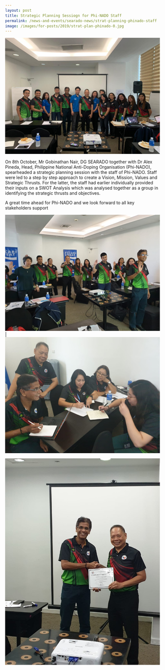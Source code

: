 ```yaml
---
layout: post
title: Strategic Planning Sessiogn for Phi-NADO Staff
permalink: /news-and-events/searado-news/strat-planning-phinado-staff
image: /images/for-posts/2019/strat-plan-phinado-0.jpg
---
```

![Group Photo](/images/for-posts/2019/strat-plan-phinado-0.jpg)

On 8th October, Mr Gobinathan Nair, DG SEARADO together with Dr Alex Pineda, Head, Philippine National Anti-Doping Organisation (Phi-NADO), spearheaded a strategic planning session with the staff of Phi-NADO. Staff were led to a step by step approach to create a Vision, Mission, Values and Strategic Thrusts. For the latter, the staff had earlier individually provided their inputs on a SWOT Analysis which was analysed together as a group in identifying the strategic thrusts and objectives.

A great time ahead for Phi-NADO and we look forward to all key stakeholders support

![Group Photo](/images/for-posts/2019/strat-plan-phinado-2.jpg) | ![Group Photo](/images/for-posts/2019/strat-plan-phinado-3.jpg)

![Group Photo](/images/for-posts/2019/strat-plan-phinado-1.jpg)
